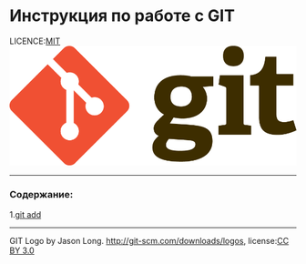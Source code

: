 # Инструкция по работе с GIT


LICENCE:[MIT](licence.md)
![Git-logo](./assets/Git-Logo-2Color.png)

---
### Содержание:
1.[git add](./add.md) 

---

GIT Logo by Jason Long. http://git-scm.com/downloads/logos,
license:[CC BY 3.0](https://creativecommons.org/licenses/by/3.0/)